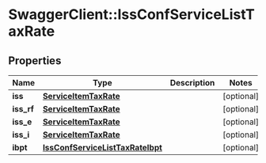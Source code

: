 # SwaggerClient::IssConfServiceListTaxRate

## Properties
Name | Type | Description | Notes
------------ | ------------- | ------------- | -------------
**iss** | [**ServiceItemTaxRate**](ServiceItemTaxRate.md) |  | [optional] 
**iss_rf** | [**ServiceItemTaxRate**](ServiceItemTaxRate.md) |  | [optional] 
**iss_e** | [**ServiceItemTaxRate**](ServiceItemTaxRate.md) |  | [optional] 
**iss_i** | [**ServiceItemTaxRate**](ServiceItemTaxRate.md) |  | [optional] 
**ibpt** | [**IssConfServiceListTaxRateIbpt**](IssConfServiceListTaxRateIbpt.md) |  | [optional] 


